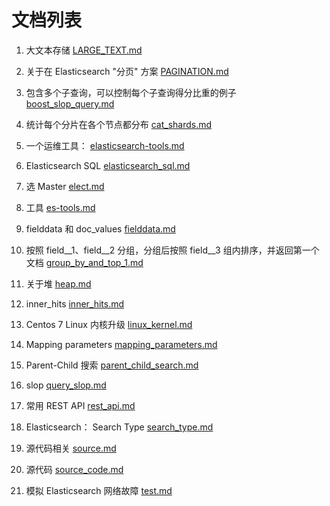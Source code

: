 # 文档列表

1. 大文本存储 [LARGE_TEXT.md](LARGE_TEXT.md)

2. 关于在 Elasticsearch "分页" 方案 [PAGINATION.md](PAGINATION.md)

4. 包含多个子查询，可以控制每个子查询得分比重的例子 [boost_slop_query.md](boost_slop_query.md)

5. 统计每个分片在各个节点都分布 [cat_shards.md](cat_shards.md)

6. 一个运维工具： [elasticsearch-tools.md](elasticsearch-tools.md)

7. Elasticsearch SQL [elasticsearch_sql.md](elasticsearch_sql.md)

8. 选 Master [elect.md](elect.md)

9. 工具 [es-tools.md](es-tools.md)

10. fielddata 和 doc\_values [fielddata.md](fielddata.md)

11. 按照 field\_\_1、field\_\_2 分组，分组后按照 field\_\_3 组内排序，并返回第一个文档 [group_by_and_top_1.md](group_by_and_top_1.md)

12. 关于堆 [heap.md](heap.md)

13. inner\_hits [inner_hits.md](inner_hits.md)

14. Centos 7 Linux 内核升级 [linux_kernel.md](linux_kernel.md)

15. Mapping parameters [mapping_parameters.md](mapping_parameters.md)

16. Parent\-Child 搜索 [parent_child_search.md](parent_child_search.md)

17. slop [query_slop.md](query_slop.md)

18. 常用 REST API [rest_api.md](rest_api.md)

19. Elasticsearch： Search Type [search_type.md](search_type.md)

20. 源代码相关 [source.md](source.md)

21. 源代码 [source_code.md](source_code.md)

22. 模拟 Elasticsearch 网络故障 [test.md](test.md)

